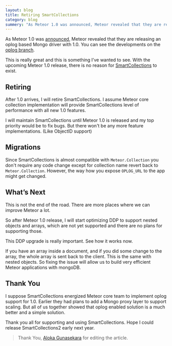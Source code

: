 ```yaml
---
layout: blog
title: Retiring SmartCollections
category: blog
summery: "As Meteor 1.0 was announced, Meteor revealed that they are releasing an oplog based Mongo driver with 1.0. So I decided to retire SmartCollections when 1.0 get released."
---
```


As Meteor 1.0 was [announced](http://goo.gl/zVnSt7), Meteor revealed that they are releasing an oplog based Mongo driver with 1.0. You can see the developments on the [oplog branch](https://github.com/meteor/meteor/tree/oplog). 

This is really great and this is something I’ve wanted to see. With the upcoming Meteor 1.0 release, there is no reason for [SmartCollections](http://meteorhacks.com/introducing-smart-collections.html) to exist.

## Retiring
After 1.0 arrives, I will retire SmartCollections. I assume Meteor core collection implementation will provide SmartCollections level of performance with all new 1.0 features. 

I will maintain SmartCollections until Meteor 1.0 is released and my top priority would be to fix bugs. But there won't be any more feature implementations. (Like ObjectID support)

## Migrations

Since SmartCollections is almost compatible with `Meteor.Collection` you don't require any code change except for collection name revert back to `Meteor.Collection`. However, the way how you expose `OPLOG_URL` to the app might get changed.

## What’s Next

This is not the end of the road. There are more places where we can improve Meteor a lot. 

So after Meteor 1.0 release, I will start optimizing DDP to support nested objects and arrays, which are not yet supported and there are no plans for supporting those. 

This DDP upgrade is really important. See how it works now. 

If you have an array inside a document, and if you did some change to the array, the whole array is sent back to the client. This is the same with nested objects. So fixing the issue will allow us to build very efficient Meteor applications with mongoDB.

## Thank You

I suppose SmartCollections energized Meteor core team to implement oplog support for 1.0. Earlier they had plans to add a Mongo proxy layer to support scaling. But all of us together showed that oplog enabled solution is a much better and a simple solution. 

Thank you all for supporting and using SmartCollections. Hope I could release SmartCollections2 early next year.

> Thank You, [Aloka Gunasekara](https://twitter.com/alokag) for editing the article.
